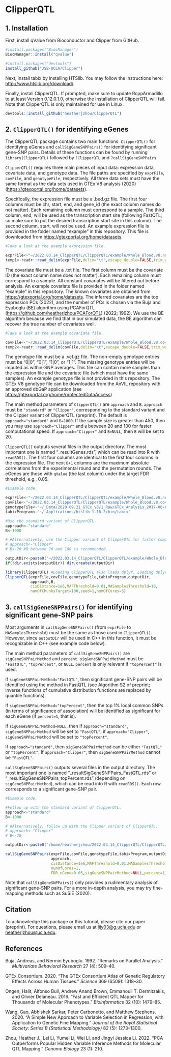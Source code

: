 ClipperQTL
================

## 1. Installation

First, install qValue from Bioconductor and Clipper from GitHub.

``` r
#install.packages("BiocManager")
BiocManager::install("qvalue")

#install.packages("devtools")
install_github("JSB-UCLA/Clipper")
```

Next, install tabix by installing HTSlib. You may follow the
instructions here: <http://www.htslib.org/download/>.

Finally, install ClipperQTL. If prompted, make sure to update
RcppArmadillo to at least Version 0.12.0.1.0, otherwise the installation
of ClipperQTL will fail. Note that ClipperQTL is only maintained for use
in Linux.

``` r
devtools::install_github("heatherjzhou/ClipperQTL")
```

## 2. `ClipperQTL()` for identifying eGenes

The ClipperQTL package contains two main functions: `ClipperQTL()` for
identifying eGenes and `callSigGeneSNPPairs()` for identifying
significant gene-SNP pairs. Details of these functions can be found by
running `library(ClipperQTL)` followed by `?ClipperQTL` and
`?callSigGeneSNPPairs`.

`ClipperQTL()` requires three main pieces of input data: expression
data, covariate data, and genotype data. The file paths are specified by
`exprFile`, `covFile`, and `genotypeFile`, respectively. All three data
sets must have the same format as the data sets used in GTEx V8 analysis
(2020) (<https://gtexportal.org/home/datasets>).

Specifically, the expression file must be a .bed.gz file. The first four
columns must be chr, start, end, and gene_id (the exact column names do
not matter). Each remaining column must correspond to a sample. The
third column, end, will be used as the transcription start site
(following FastQTL; so make sure to put the desired transcription start
site in this column). The second column, start, will not be used. An
example expression file is provided in the folder named “example” in
this repository. This file is downloaded from
<https://gtexportal.org/home/datasets>.

``` r
#Take a look at the example expression file.

exprFile<-"~/2022.03.14_ClipperQTL/ClipperQTL/example/Whole_Blood.v8.normalized_expression.bed.gz"
temp1<-readr::read_delim(exprFile,delim="\t",escape_double=FALSE,trim_ws=TRUE) #20,315*674. Sample size is 670.
```

The covariate file must be a .txt file. The first column must be the
covariate ID (the exact column name does not matter). Each remaining
column must correspond to a sample. All constant covariates will be
filtered out before analysis. An example covariate file is provided in
the folder named “example” in this repository. The known covariates are
obtained from <https://gtexportal.org/home/datasets>. The inferred
covariates are the top expression PCs (2022), and the number of PCs is
chosen via the Buja and Eyuboglu (BE) algorithm using PCAForQTL
(<https://github.com/heatherjzhou/PCAForQTL>) (2022; 1992). We use the
BE algorithm because we find that in our simulated data, the BE
algorithm can recover the true number of covariates well.

``` r
#Take a look at the example covariate file.

covFile<-"~/2022.03.14_ClipperQTL/ClipperQTL/example/Whole_Blood.v8.covariates.txt"
temp2<-readr::read_delim(covFile,delim="\t",escape_double=FALSE,trim_ws=TRUE) #50*671.
```

The genotype file must be a .vcf.gz file. The non-empty genotype entries
must be “0\|0”, “0\|1”, “1\|0”, or “1\|1”. The missing genotype entries
will be imputed as within-SNP averages. This file can contain more
samples than the expression file and the covariate file (which must have
the same samples). An example genotype file is not provided in this
repository. The GTEx V8 genotype file can be downloaded from the AnVIL
repository with an approved dbGaP application (see
<https://gtexportal.org/home/protectedDataAccess>)

The main method parameters of `ClipperQTL()` are `approach` and `B`.
`approach` must be `"standard"` or `"Clipper"`, corresponding to the
standard variant and the Clipper variant of ClipperQTL (preprint). The
default is `approach="standard"` and `B=1000`. If the sample size is
greater than 450, then you may use `approach="Clipper"` and `B` between
20 and 100 for faster computational speed. If `approach="Clipper"` and
`B=NULL`, then `B` will be set to 20.

`ClipperQTL()` outputs several files in the output directory. The most
important one is named “\_resultGenes.rds”, which can be read into R
with `readRDS()`. The first four columns are identical to the first four
columns in the expression file. The next `B+1` columns are the maximum
absolute correlations from the experimental round and the permutation
rounds. The eGenes are those with `qValue` (the last column) under the
target FDR threshold, e.g., 0.05.

``` r
#Example code.

exprFile<-"~/2022.03.14_ClipperQTL/ClipperQTL/example/Whole_Blood.v8.normalized_expression.bed.gz"
covFile<-"~/2022.03.14_ClipperQTL/ClipperQTL/example/Whole_Blood.v8.covariates.txt"
genotypeFile<-"~/_Data/2020.09.21_GTEx_V8/1_Raw/GTEx_Analysis_2017-06-05_v8_WGS_VCF_files/GTEx_Analysis_2017-06-05_v8_WholeGenomeSeq_838Indiv_Analysis_Freeze.SHAPEIT2_phased.MAF01.vcf.gz"
tabixProgram<-"~/_Applications/htslib-1.10.2/bin/tabix"

#Use the standard variant of ClipperQTL.
approach<-"standard"
B<-1000

# #Alternatively, use the Clipper variant of ClipperQTL for faster computational speed (only recommended for data sets with sample size greater than 450).
# approach<-"Clipper"
# B<-20 #B between 20 and 100 is recommended.

outputDir<-paste0("~/2022.03.14_ClipperQTL/ClipperQTL/example/Whole_Blood_","approach=",approach,"_B=",B,"/")
if(!dir.exists(outputDir)) dir.create(outputDir)

library(ClipperQTL) #Loading ClipperQTL also loads dplyr. Loading dplyr is necessary for ClipperQTL() and callSigGeneSNPPairs() to run.
ClipperQTL(exprFile,covFile,genotypeFile,tabixProgram,outputDir,
           approach,B,
           cisDistance=1e6,MAFThreshold=0.01,MASamplesThreshold=10,
           numOfChunksTarget=100,seed=1,numOfCores=5)
```

## 3. `callSigGeneSNPPairs()` for identifying significant gene-SNP pairs

Most arguments in `callSigGeneSNPPairs()` (from `exprFile` to
`MASamplesThreshold`) must be the same as those used in `ClipperQTL()`.
However, since `outputDir` will be used in C++ in this function, it must
be recognizable in C++ (see example code below).

The main method parameters of `callSigGeneSNPPairs()` are
`sigGeneSNPPairMethod` and `percent`. `sigGeneSNPPairMethod` must be
`"FastQTL"`, `"topPercent"`, or `NULL`. `percent` is only relevant if
`"topPercent"` is used.

If `sigGeneSNPPairMethod="FastQTL"`, then significant gene-SNP pairs
will be identified using the method in FastQTL (see Algorithm S2 of
preprint; inverse functions of cumulative distribution functions are
replaced by quantile functions).

If `sigGeneSNPPairMethod="topPercent"`, then the top 1% local common
SNPs (in terms of significance of association) will be identified as
significant for each eGene (if `percent=1`, that is).

If `sigGeneSNPPairMethod=NULL`, then if `approach="standard"`,
`sigGeneSNPPairMethod` will be set to `"FastQTL"`; if
`approach="Clipper"`, `sigGeneSNPPairMethod` will be set to
`"topPercent"`.

If `approach="standard"`, then `sigGeneSNPPairMethod` can be either
`"FastQTL"` or `"topPercent"`. If `approach="Clipper"`, then
`sigGeneSNPPairMethod` cannot be `"FastQTL"`.

`callSigGeneSNPPairs()` outputs several files in the output directory.
The most important one is named “\_resultSigGeneSNPPairs_FastQTL.rds” or
“\_resultSigGeneSNPPairs_topPercent.rds” (depending on
`sigGeneSNPPairMethod`), which can be read into R with `readRDS()`. Each
row corresponds to a significant gene-SNP pair.

``` r
#Example code.

#Follow up with the standard variant of ClipperQTL.
approach<-"standard"
B<-1000

# #Alternatively, follow up with the Clipper variant of ClipperQTL.
# approach<-"Clipper"
# B<-20

outputDir<-paste0("/home/heatherjzhou/2022.03.14_ClipperQTL/ClipperQTL/example/Whole_Blood_","approach=",approach,"_B=",B,"/") #"~" may not be recognized as the home directory in C++; you may need to spell out the directory name instead.

callSigGeneSNPPairs(exprFile,covFile,genotypeFile,tabixProgram,outputDir,
                    approach,
                    cisDistance=1e6,MAFThreshold=0.01,MASamplesThreshold=10,
                    numOfCores=1,
                    FDR_eGene=0.05,sigGeneSNPPairMethod=NULL,percent=1) #Let the function choose sigGeneSNPPairMethod automatically.
```

Note that `callSigGeneSNPPairs()` only provides a rudimentary analysis
of significant gene-SNP pairs. For a more in-depth analysis, you may try
fine-mapping methods such as SuSiE (2020).

## Citation

To acknowledge this package or this tutorial, please cite our paper
(preprint). For questions, please email us at <lijy03@g.ucla.edu> or
<heatherjzhou@ucla.edu>.

## References

<div id="refs" class="references csl-bib-body hanging-indent">

<div id="ref-bujaRemarksParallelAnalysis1992" class="csl-entry">

Buja, Andreas, and Nermin Eyuboglu. 1992. “Remarks on Parallel
Analysis.” *Multivariate Behavioral Research* 27 (4): 509–40.

</div>

<div id="ref-gtexconsortiumGTExConsortiumAtlas2020" class="csl-entry">

GTEx Consortium. 2020. “The GTEx Consortium Atlas of Genetic Regulatory
Effects Across Human Tissues.” *Science* 369 (6509): 1318–30.

</div>

<div id="ref-ongenFastEfficientQTL2016" class="csl-entry">

Ongen, Halit, Alfonso Buil, Andrew Anand Brown, Emmanouil T.
Dermitzakis, and Olivier Delaneau. 2016. “Fast and Efficient QTL Mapper
for Thousands of Molecular Phenotypes.” *Bioinformatics* 32 (10):
1479–85.

</div>

<div id="ref-wangSimpleNewApproach2020" class="csl-entry">

Wang, Gao, Abhishek Sarkar, Peter Carbonetto, and Matthew Stephens.
2020. “A Simple New Approach to Variable Selection in Regression, with
Application to Genetic Fine Mapping.” *Journal of the Royal Statistical
Society: Series B (Statistical Methodology)* 82 (5): 1273–1300.

</div>

<div id="ref-zhouPCAOutperformsPopular2022b" class="csl-entry">

Zhou, Heather J., Lei Li, Yumei Li, Wei Li, and Jingyi Jessica Li. 2022.
“PCA Outperforms Popular Hidden Variable Inference Methods for Molecular
QTL Mapping.” *Genome Biology* 23 (1): 210.

</div>

</div>
